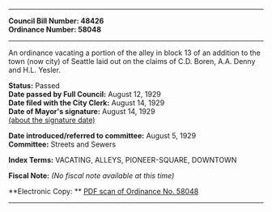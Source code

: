 * * * * *  
  
**Council Bill Number: [](#h0)[](#h2)48426**   
**Ordinance Number: 58048**  
  
* * * * *  
  
An ordinance vacating a portion of the alley in block 13 of an addition to the town (now city) of Seattle laid out on the claims of C.D. Boren, A.A. Denny and H.L. Yesler.  
  
**Status:** Passed   
**Date passed by Full Council:** August 12, 1929   
**Date filed with the City Clerk:** August 14, 1929   
**Date of Mayor's signature:** August 14, 1929   
[(about the signature date)](/~public/approvaldate.htm)   
  
  
**Date introduced/referred to committee:** August 5, 1929   
**Committee:** Streets and Sewers   
  
**Index Terms:** VACATING, ALLEYS, PIONEER-SQUARE, DOWNTOWN  
  
**Fiscal Note:** *(No fiscal note available at this time)*  
  
**Electronic Copy: ** [PDF scan of Ordinance No. 58048](/~archives/Ordinances/Ord_58048.pdf)  
  
* * * * *  
